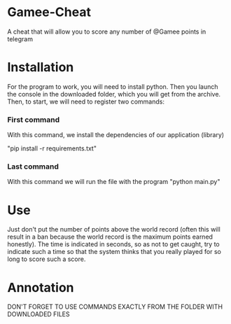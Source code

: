 # Gamee-Cheat
A cheat that will allow you to score any number of @Gamee points in telegram

# Installation 
For the program to work, you will need to install python. Then you launch the console in the downloaded folder, which you will get from the archive. Then, to start, we will need to register two commands:
### First command
With this command, we install the dependencies of our application (library)

"pip install -r requirements.txt"
### Last command
With this command we will run the file with the program
"python main.py"

# Use
Just don't put the number of points above the world record (often this will result in a ban because the world record is the maximum points earned honestly). The time is indicated in seconds, so as not to get caught, try to indicate such a time so that the system thinks that you really played for so long to score such a score.

# Annotation
DON'T FORGET TO USE COMMANDS EXACTLY FROM THE FOLDER WITH DOWNLOADED FILES
